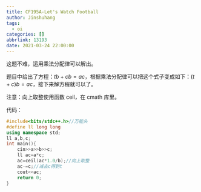 ```yaml
---
title: CF195A-Let's Watch Football
author: Jinshuhang
tags:
  - oi
categories: []
abbrlink: 13193
date: 2021-03-24 22:00:00
---
```

这题不难，运用乘法分配律可以解出。

题目中给出了方程：$tb+cb=ac$，根据乘法分配律可以把这个式子变成如下：$(t+c)b=ac$，接下来解方程就可以了。

注意：向上取整使用函数 ceil，在 cmath 库里。
 
代码： 
```cpp
#include<bits/stdc++.h>//万能头
#define ll long long
using namespace std;
ll a,b,c;
int main(){
	cin>>a>>b>>c;
	ll ac=a*c;
	ac=ceil(ac*1.0/b);//向上取整
	ac-=c;//减去c得到t
	cout<<ac;
	return 0;
}
```
